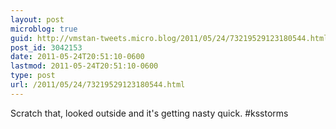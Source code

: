 ```yaml
---
layout: post
microblog: true
guid: http://vmstan-tweets.micro.blog/2011/05/24/73219529123180544.html
post_id: 3042153
date: 2011-05-24T20:51:10-0600
lastmod: 2011-05-24T20:51:10-0600
type: post
url: /2011/05/24/73219529123180544.html
---
```

Scratch that, looked outside and it's getting nasty quick. #ksstorms
